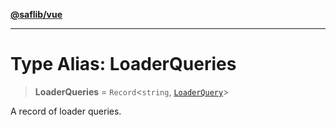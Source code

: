 [**@saflib/vue**](../index.md)

***

# Type Alias: LoaderQueries

> **LoaderQueries** = `Record`\<`string`, [`LoaderQuery`](LoaderQuery.md)\>

A record of loader queries.
